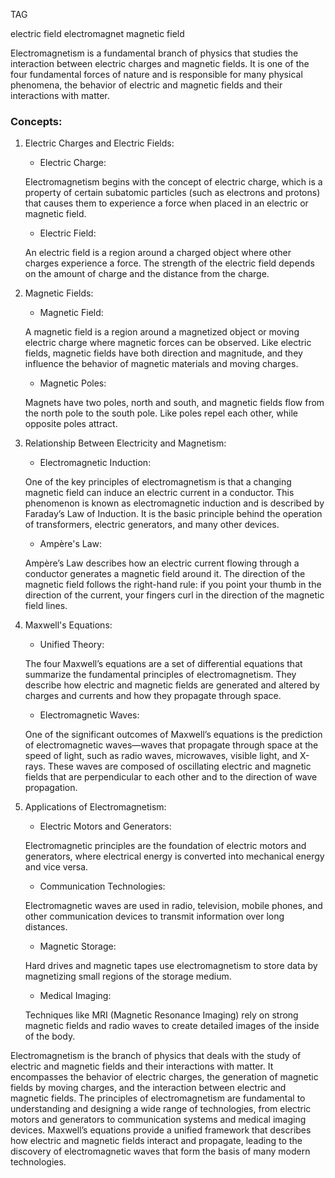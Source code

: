 
TAG

electric field
electromagnet
magnetic field

Electromagnetism is a fundamental branch of physics that studies the interaction between electric charges and magnetic fields. It is one of the four fundamental forces of nature and is responsible for many physical phenomena,  the behavior of electric and magnetic fields and their interactions with matter.

### Concepts:

1. Electric Charges and Electric Fields:

   - Electric Charge:

   Electromagnetism begins with the concept of electric charge, which is a property of certain subatomic particles (such as electrons and protons) that causes them to experience a force when placed in an electric or magnetic field.

   - Electric Field:

   An electric field is a region around a charged object where other charges experience a force. The strength of the electric field depends on the amount of charge and the distance from the charge.

2. Magnetic Fields:

   - Magnetic Field:

   A magnetic field is a region around a magnetized object or moving electric charge where magnetic forces can be observed. Like electric fields, magnetic fields have both direction and magnitude, and they influence the behavior of magnetic materials and moving charges.

   - Magnetic Poles:

   Magnets have two poles, north and south, and magnetic fields flow from the north pole to the south pole. Like poles repel each other, while opposite poles attract.

3. Relationship Between Electricity and Magnetism:

   - Electromagnetic Induction:

   One of the key principles of electromagnetism is that a changing magnetic field can induce an electric current in a conductor. This phenomenon is known as electromagnetic induction and is described by Faraday’s Law of Induction. It is the basic principle behind the operation of transformers, electric generators, and many other devices.

   - Ampère's Law:

   Ampère’s Law describes how an electric current flowing through a conductor generates a magnetic field around it. The direction of the magnetic field follows the right-hand rule: if you point your thumb in the direction of the current, your fingers curl in the direction of the magnetic field lines.

4. Maxwell's Equations:

   - Unified Theory:

   The four Maxwell’s equations are a set of differential equations that summarize the fundamental principles of electromagnetism. They describe how electric and magnetic fields are generated and altered by charges and currents and how they propagate through space.

   - Electromagnetic Waves:

   One of the significant outcomes of Maxwell’s equations is the prediction of electromagnetic waves—waves that propagate through space at the speed of light, such as radio waves, microwaves, visible light, and X-rays. These waves are composed of oscillating electric and magnetic fields that are perpendicular to each other and to the direction of wave propagation.

5. Applications of Electromagnetism:

   - Electric Motors and Generators:

   Electromagnetic principles are the foundation of electric motors and generators, where electrical energy is converted into mechanical energy and vice versa.

   - Communication Technologies:

   Electromagnetic waves are used in radio, television, mobile phones, and other communication devices to transmit information over long distances.

   - Magnetic Storage:

   Hard drives and magnetic tapes use electromagnetism to store data by magnetizing small regions of the storage medium.

   - Medical Imaging:

   Techniques like MRI (Magnetic Resonance Imaging) rely on strong magnetic fields and radio waves to create detailed images of the inside of the body.

Electromagnetism is the branch of physics that deals with the study of electric and magnetic fields and their interactions with matter. It encompasses the behavior of electric charges, the generation of magnetic fields by moving charges, and the interaction between electric and magnetic fields. The principles of electromagnetism are fundamental to understanding and designing a wide range of technologies, from electric motors and generators to communication systems and medical imaging devices. Maxwell’s equations provide a unified framework that describes how electric and magnetic fields interact and propagate, leading to the discovery of electromagnetic waves that form the basis of many modern technologies.

